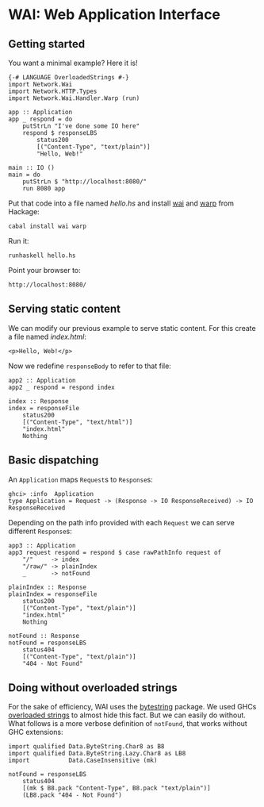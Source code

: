 WAI: Web Application Interface
==============================

Getting started
---------------

You want a minimal example? Here it is!

~~~ {.haskell}
{-# LANGUAGE OverloadedStrings #-}
import Network.Wai
import Network.HTTP.Types
import Network.Wai.Handler.Warp (run)

app :: Application
app _ respond = do
    putStrLn "I've done some IO here"
    respond $ responseLBS
        status200
        [("Content-Type", "text/plain")]
        "Hello, Web!"

main :: IO ()
main = do
    putStrLn $ "http://localhost:8080/"
    run 8080 app
~~~

Put that code into a file named _hello.hs_ and install [wai] and [warp] from Hackage:

    cabal install wai warp

Run it:

    runhaskell hello.hs

Point your browser to:

    http://localhost:8080/


Serving static content
----------------------

We can modify our previous example to serve static content. For this create a file named _index.html_:

    <p>Hello, Web!</p>

Now we redefine `responseBody` to refer to that file:

~~~ {.haskell}
app2 :: Application
app2 _ respond = respond index

index :: Response
index = responseFile
    status200
    [("Content-Type", "text/html")]
    "index.html"
    Nothing
~~~


Basic dispatching
-----------------

An `Application` maps `Request`s to `Response`s:

    ghci> :info  Application
    type Application = Request -> (Response -> IO ResponseReceived) -> IO ResponseReceived

Depending on the path info provided with each `Request` we can serve different `Response`s:

~~~ {.haskell}
app3 :: Application
app3 request respond = respond $ case rawPathInfo request of
    "/"     -> index
    "/raw/" -> plainIndex
    _       -> notFound

plainIndex :: Response
plainIndex = responseFile
    status200
    [("Content-Type", "text/plain")]
    "index.html"
    Nothing

notFound :: Response
notFound = responseLBS
    status404
    [("Content-Type", "text/plain")]
    "404 - Not Found"
~~~


Doing without overloaded strings
--------------------------------

For the sake of efficiency, WAI uses the [bytestring] package.  We used GHCs [overloaded strings] to almost hide this fact. But we can easily do without.  What follows is a more verbose definition of `notFound`, that works without GHC extensions:

~~~ {.haskell .ignore}
import qualified Data.ByteString.Char8 as B8
import qualified Data.ByteString.Lazy.Char8 as LB8
import           Data.CaseInsensitive (mk)

notFound = responseLBS
    status404
    [(mk $ B8.pack "Content-Type", B8.pack "text/plain")]
    (LB8.pack "404 - Not Found")
~~~


 [wai]: http://hackage.haskell.org/package/wai
 [warp]: http://hackage.haskell.org/package/warp
 [overloaded strings]: http://www.haskell.org/ghc/docs/latest/html/users_guide/type-class-extensions.html#overloaded-strings
 [bytestring]: http://hackage.haskell.org/package/bytestring

